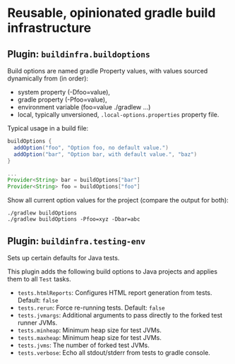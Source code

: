 Reusable, opinionated gradle build infrastructure
==

Plugin: ```buildinfra.buildoptions```
--

Build options are named gradle Property<String>
values, with values sourced dynamically from 
(in order):
* system property (-Dfoo=value),
* gradle property (-Pfoo=value),
* environment variable (foo=value ./gradlew ...)
* local, typically unversioned, ```.local-options.properties``` property file.

Typical usage in a build file:
```groovy
buildOptions {
  addOption("foo", "Option foo, no default value.")
  addOption("bar", "Option bar, with default value.", "baz")
}

...
Provider<String> bar = buildOptions["bar"]
Provider<String> foo = buildOptions["foo"]
```

Show all current option values for the project (compare
the output for both):

```shell
./gradlew buildOptions
./gradlew buildOptions -Pfoo=xyz -Dbar=abc
```

Plugin: ```buildinfra.testing-env```
--

Sets up certain defaults for Java tests. 

This plugin adds the following build options to Java projects and applies them to all ```Test```
tasks.

* ```tests.htmlReports```: Configures HTML report generation from tests. Default: ```false``` 
* ```tests.rerun```: Force re-running tests. Default: ```false```
* ```tests.jvmargs```: Additional arguments to pass directly to the forked test runner JVMs.
* ```tests.minheap```: Minimum heap size for test JVMs.
* ```tests.maxheap```: Minimum heap size for test JVMs.
* ```tests.jvms```: The number of forked test JVMs.
* ```tests.verbose```: Echo all stdout/stderr from tests to gradle console.
